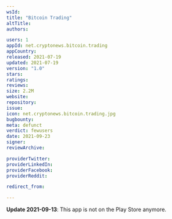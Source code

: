 ```yaml
---
wsId: 
title: "Bitcoin Trading"
altTitle: 
authors:

users: 1
appId: net.cryptonews.bitcoin.trading
appCountry: 
released: 2021-07-19
updated: 2021-07-19
version: "1.0"
stars: 
ratings: 
reviews: 
size: 2.2M
website: 
repository: 
issue: 
icon: net.cryptonews.bitcoin.trading.jpg
bugbounty: 
meta: defunct
verdict: fewusers
date: 2021-09-23
signer: 
reviewArchive:

providerTwitter: 
providerLinkedIn: 
providerFacebook: 
providerReddit: 

redirect_from:

---
```


**Update 2021-09-13**: This app is not on the Play Store anymore.

